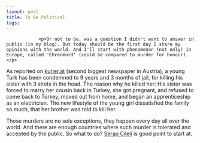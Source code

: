 ```yaml
---
layout: post
title: To Be Political
tags:
---
```



                <p>Or not to be, was a question I didn't want to answer in public (in my blog). But today should be the first day I share my opinions with the world. And I'll start with phenomenon (not only) in Europe, called 'Ehrenmord' (could be compared to murder for honour).</p>
<p>As reported on <a href="http://www.kurier.at/chronik/1337545.php">kurier.at</a> (second biggest newspaper in Austria), a young Turk has been condemned to 9 years and 3 months of jail, for killing his sister with 3 shots in the head. The reason why he killed her: His sister was forced to marry her cousin back in Turkey, she got pregnant, and refused to come back to Turkey, moved out from home, and began an apprenticeship as an electrician. The new lifestyle of the young girl dissatisfied the family so much, that her brother was told to kill her.</p>
<p>Those murders are no sole exceptions, they happen every day all over the world. And there are enough countries where such murder is tolerated and accepted by the public. So what to do? <a href="http://www.serap-cileli.de/">Serap Cileli</a> is good point to start at.</p>
